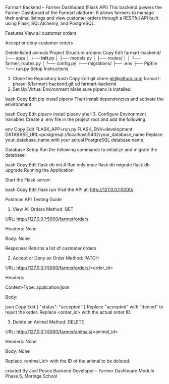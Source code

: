 Farmart Backend – Farmer Dashboard (Flask API)
This backend powers the Farmer Dashboard of the Farmart platform. It allows farmers to manage their animal listings and view customer orders through a RESTful API built using Flask, SQLAlchemy, and PostgreSQL.

Features
View all customer orders

Accept or deny customer orders

Delete listed animals
Project Structure
arduino
Copy
Edit
farmart-backend/
├── app/
│   ├── __init__.py
│   ├── models.py
│   ├── routes/
│   │   └── farmer_routes.py
│   └── config.py
├── migrations/
├── .env
├── Pipfile
└── run.py
Setup Instructions
1. Clone the Repository
bash
Copy
Edit
git clone git@github.com:farmart-phase-5/farmart-backend.git
cd farmart-backend
2. Set Up Virtual Environment
Make sure pipenv is installed:

bash
Copy
Edit
pip install pipenv
Then install dependencies and activate the environment:

bash
Copy
Edit
pipenv install
pipenv shell
3. Configure Environment Variables
Create a .env file in the project root and add the following:

env
Copy
Edit
FLASK_APP=run.py
FLASK_ENV=development
DATABASE_URL=postgresql://localhost:5432/your_database_name
Replace your_database_name with your actual PostgreSQL database name.

Database Setup
Run the following commands to initialize and migrate the database:

bash
Copy
Edit
flask db init       # Run only once
flask db migrate
flask db upgrade
 Running the Application

Start the Flask server:

bash
Copy
Edit
flask run
Visit the API at: http://127.0.0.1:5000/

 Postman API Testing Guide
1. View All Orders
Method: GET

URL: http://127.0.0.1:5000/farmer/orders

Headers: None

Body: None

Response: Returns a list of customer orders

2. Accept or Deny an Order
Method: PATCH

URL: http://127.0.0.1:5000/farmer/orders/<order_id>

Headers:

Content-Type: application/json

Body:

json
Copy
Edit
{
  "status": "accepted"
}
Replace "accepted" with "denied" to reject the order. Replace <order_id> with the actual order ID.

3. Delete an Animal
Method: DELETE

URL: http://127.0.0.1:5000/farmer/animals/<animal_id>

Headers: None

Body: None

Replace <animal_id> with the ID of the animal to be deleted.


created  By
Joel Peace
Backend Developer – Farmer Dashboard Module
Phase 5, Moringa School

